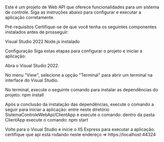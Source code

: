 Este é um projeto de Web API que oferece funcionalidades para um sistema de controle.
Siga as instruções abaixo para configurar e executar a aplicação corretamente.

Pré-requisitos
Certifique-se de que você tenha os seguintes componentes instalados antes de prosseguir:

Visual Studio 2022
Node.js instalado

Configuração
Siga estas etapas para configurar o projeto e iniciar a aplicação:

Abra o Visual Studio 2022.

No menu "View", selecione a opção "Terminal" para abrir um terminal na interface do Visual Studio.

No terminal, execute o seguinte comando para instalar as dependências do projeto:
npm install

Após a conclusão da instalação das dependências, execute o comando a seguir para iniciar a aplicação:
entre neste diretório SistemaControleWebApi/ClientApp e execute o comando:
dentro da pasta ClientApp execute o comando: npm start


Volte para o Visual Studio e inicie o IIS Express para executar a aplicação.
certifique que api está rodando neste endereço => https://localhost:44324
